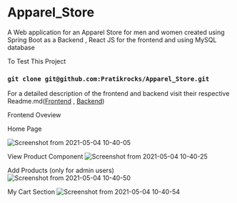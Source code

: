 # Apparel_Store
A Web application for an Apparel Store for men and women created using Spring Boot as a Backend , React JS for the frontend and using MySQL database

To Test This Project

### `git clone git@github.com:Pratikrocks/Apparel_Store.git`

For a detailed description of the frontend and backend visit their respective Readme.md([Frontend](apparel_frontend/README.md) , [Backend](apparel_backend/README.md))

Frontend Oveview

Home Page

![Screenshot from 2021-05-04 10-40-05](https://user-images.githubusercontent.com/44219625/116963031-5a647580-acc5-11eb-84ce-7efc4b80dc11.png)

View Product Component
![Screenshot from 2021-05-04 10-40-25](https://user-images.githubusercontent.com/44219625/116963116-8ed83180-acc5-11eb-851a-39b44a8bb6e7.png)


Add Products (only for admin users)
![Screenshot from 2021-05-04 10-40-50](https://user-images.githubusercontent.com/44219625/116963167-aca59680-acc5-11eb-95c9-3075858527a0.png)

My Cart Section
![Screenshot from 2021-05-04 10-40-54](https://user-images.githubusercontent.com/44219625/116963250-f7bfa980-acc5-11eb-8daf-16a4ef7cee12.png)
